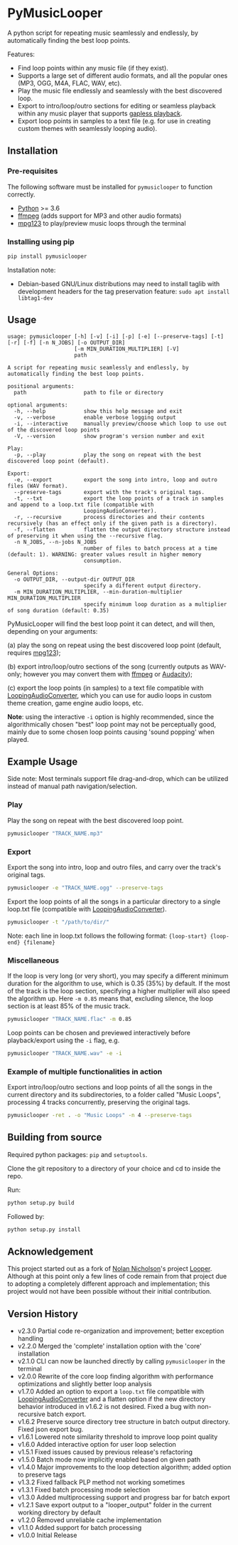 # PyMusicLooper

A python script for repeating music seamlessly and endlessly, by automatically finding the best loop points.

Features:

- Find loop points within any music file (if they exist).
- Supports a large set of different audio formats, and all the popular ones (MP3, OGG, M4A, FLAC, WAV, etc).
- Play the music file endlessly and seamlessly with the best discovered loop.
- Export to intro/loop/outro sections for editing or seamless playback within any music player that supports [gapless playback](https://en.wikipedia.org/wiki/Gapless_playback).
- Export loop points in samples to a text file (e.g. for use in creating custom themes with seamlessly looping audio).

## Installation

### Pre-requisites

The following software must be installed for `pymusiclooper` to function correctly.

- [Python](https://www.python.org/downloads/) >= 3.6
- [ffmpeg](https://ffmpeg.org/download.html) (adds support for MP3 and other audio formats)
- [mpg123](https://www.mpg123.de/download.shtml) to play/preview music loops through the terminal

### Installing using pip

```sh
pip install pymusiclooper
```

Installation note:

- Debian-based GNU/Linux distributions may need to install taglib with development headers for the tag preservation feature: `sudo apt install libtag1-dev`

## Usage

```raw
usage: pymusiclooper [-h] [-v] [-i] [-p] [-e] [--preserve-tags] [-t] [-r] [-f] [-n N_JOBS] [-o OUTPUT_DIR]
                     [-m MIN_DURATION_MULTIPLIER] [-V]
                     path

A script for repeating music seamlessly and endlessly, by automatically finding the best loop points.

positional arguments:
  path                  path to file or directory

optional arguments:
  -h, --help            show this help message and exit
  -v, --verbose         enable verbose logging output
  -i, --interactive     manually preview/choose which loop to use out of the discovered loop points
  -V, --version         show program's version number and exit

Play:
  -p, --play            play the song on repeat with the best discovered loop point (default).

Export:
  -e, --export          export the song into intro, loop and outro files (WAV format).
  --preserve-tags       export with the track's original tags.
  -t, --txt             export the loop points of a track in samples and append to a loop.txt file (compatible with
                        LoopingAudioConverter).
  -r, --recursive       process directories and their contents recursively (has an effect only if the given path is a directory).
  -f, --flatten         flatten the output directory structure instead of preserving it when using the --recursive flag.
  -n N_JOBS, --n-jobs N_JOBS
                        number of files to batch process at a time (default: 1). WARNING: greater values result in higher memory
                        consumption.

General Options:
  -o OUTPUT_DIR, --output-dir OUTPUT_DIR
                        specify a different output directory.
  -m MIN_DURATION_MULTIPLIER, --min-duration-multiplier MIN_DURATION_MULTIPLIER
                        specify minimum loop duration as a multiplier of song duration (default: 0.35)
```

PyMusicLooper will find the best loop point it can detect, and will then, depending on your arguments:

(a) play the song on repeat using the best discovered loop point (default, requires [mpg123](https://www.mpg123.de/download.shtml));

(b) export intro/loop/outro sections of the song (currently outputs as WAV-only; however you may convert them with [ffmpeg](https://ffmpeg.org/) or [Audacity](https://www.audacityteam.org/));

(c) export the loop points (in samples) to a text file compatible with [LoopingAudioConverter](https://github.com/libertyernie/LoopingAudioConverter/), which you can use for audio loops in custom theme creation, game engine audio loops, etc.

**Note**: using the interactive `-i` option is highly recommended, since the algorithmically chosen "best" loop point may not be perceptually good, mainly due to some chosen loop points causing 'sound popping' when played.

## Example Usage

Side note: Most terminals support file drag-and-drop, which can be utilized instead of manual path navigation/selection.

### Play

Play the song on repeat with the best discovered loop point.

```sh
pymusiclooper "TRACK_NAME.mp3"
```

### Export

Export the song into intro, loop and outro files, and carry over the track's original tags.

```sh
pymusiclooper -e "TRACK_NAME.ogg" --preserve-tags
```

Export the loop points of all the songs in a particular directory to a single loop.txt file (compatible with [LoopingAudioConverter](https://github.com/libertyernie/LoopingAudioConverter/)).

```sh
pymusiclooper -t "/path/to/dir/"
```

Note: each line in loop.txt follows the following format: `{loop-start} {loop-end} {filename}`

### Miscellaneous

If the loop is very long (or very short), you may specify a different minimum duration for the algorithm to use, which is 0.35 (35%) by default.
If the most of the track is the loop section, specifying a higher multiplier will also speed the algorithm up.
Here `-m 0.85` means that, excluding silence, the loop section is at least 85% of the music track.

```sh
pymusiclooper "TRACK_NAME.flac" -m 0.85
```

Loop points can be chosen and previewed interactively before playback/export using the `-i` flag, e.g.

```sh
pymusiclooper "TRACK_NAME.wav" -e -i
```

### Example of multiple functionalities in action

Export intro/loop/outro sections and loop points of all the songs in the current directory and its subdirectories, to a folder called "Music Loops", processing 4 tracks concurrently, preserving the original tags.

```sh
pymusiclooper -ret . -o "Music Loops" -n 4 --preserve-tags
```

## Building from source

Required python packages: `pip` and `setuptools`.

Clone the git repository to a directory of your choice and cd to inside the repo.

Run:

```sh
python setup.py build
```

Followed by:

```sh
python setup.py install
```

## Acknowledgement

This project started out as a fork of [Nolan Nicholson](https://github.com/NolanNicholson)'s project [Looper](https://github.com/NolanNicholson/Looper/). Although at this point only a few lines of code remain from that project due to adopting a completely different approach and implementation; this project would not have been possible without their initial contribution.

## Version History

- v2.3.0 Partial code re-organization and improvement; better exception handling
- v2.2.0 Merged the 'complete' installation option with the 'core' installation
- v2.1.0 CLI can now be launched directly by calling `pymusiclooper` in the terminal
- v2.0.0 Rewrite of the core loop finding algorithm with performance optimizations and slightly better loop analysis
- v1.7.0 Added an option to export a `loop.txt` file compatible with [LoopingAudioConverter](https://github.com/libertyernie/LoopingAudioConverter/) and a flatten option if the new directory behavior introduced in v1.6.2 is not desired. Fixed a bug with non-recursive batch export.
- v1.6.2 Preserve source directory tree structure in batch output directory. Fixed json export bug.
- v1.6.1 Lowered note similarity threshold to improve loop point quality
- v1.6.0 Added interactive option for user loop selection
- v1.5.1 Fixed issues caused by previous release's refactoring
- v1.5.0 Batch mode now implicitly enabled based on given path
- v1.4.0 Major improvements to the loop detection algorithm; added option to preserve tags
- v1.3.2 Fixed fallback PLP method not working sometimes
- v1.3.1 Fixed batch processing mode selection
- v1.3.0 Added multiprocessing support and progress bar for batch export
- v1.2.1 Save export output to a "looper_output" folder in the current working directory by default
- v1.2.0 Removed unreliable cache implementation
- v1.1.0 Added support for batch processing
- v1.0.0 Initial Release
